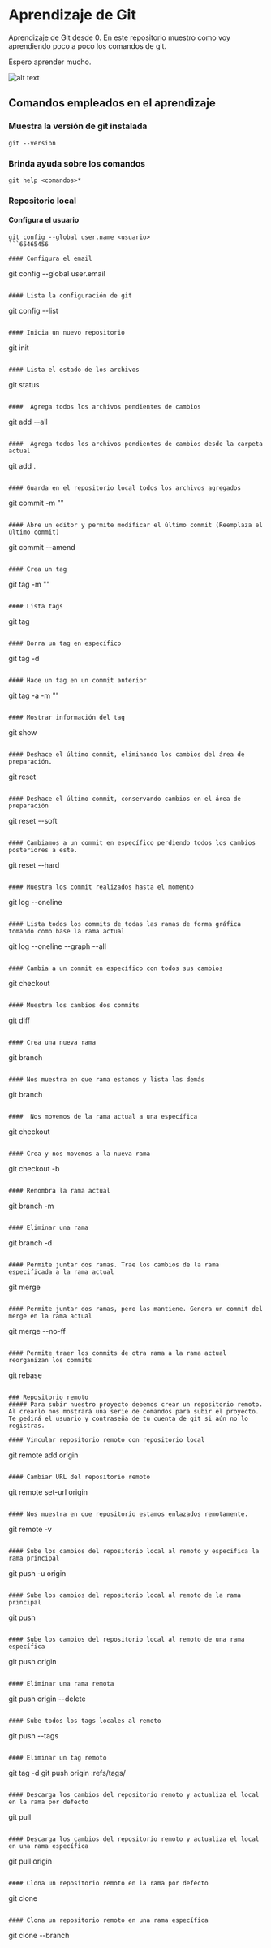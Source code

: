 # Aprendizaje de Git
Aprendizaje de Git desde 0.
En este repositorio muestro como voy aprendiendo poco a poco los comandos de git.

Espero aprender mucho.

![alt text](https://miro.medium.com/max/352/1*qR6xp69TZSS9Dv_ZBxTw1w.jpeg)

## Comandos empleados en el aprendizaje

### Muestra la versión de git instalada
```
git --version
```

### Brinda ayuda sobre los comandos
```
git help <comandos>*
```

### Repositorio local

#### Configura el usuario
```
git config --global user.name <usuario>
```65465456

#### Configura el email
```
git config --global user.email <correo>
```

#### Lista la configuración de git
```
git config --list
```

#### Inicia un nuevo repositorio
```
git init
```

#### Lista el estado de los archivos
```
git status
```

####  Agrega todos los archivos pendientes de cambios
```
git add --all
```

####  Agrega todos los archivos pendientes de cambios desde la carpeta actual
```
git add .
```

#### Guarda en el repositorio local todos los archivos agregados
```
git commit -m "<mensaje>"
```

#### Abre un editor y permite modificar el último commit (Reemplaza el último commit)
```
git commit --amend
```

#### Crea un tag
```
git tag <tag> -m "<mensaje>"
```

#### Lista tags
```
git tag
```

#### Borra un tag en específico
```
git tag -d <tag>
```

#### Hace un tag en un commit anterior
```
git tag -a <tag> <commit> -m "<mensaje>"
```

#### Mostrar información del tag
```
git show <tag>
```

#### Deshace el último commit, eliminando los cambios del área de preparación.
```
git reset
```

#### Deshace el último commit, conservando cambios en el área de preparación
```
git reset --soft
```

#### Cambiamos a un commit en específico perdiendo todos los cambios posteriores a este.
```
git reset --hard <commit>
```

#### Muestra los commit realizados hasta el momento
```
git log --oneline
```

#### Lista todos los commits de todas las ramas de forma gráfica tomando como base la rama actual
```
git log --oneline --graph --all
```

#### Cambia a un commit en específico con todos sus cambios
```
git checkout <commit>
```

#### Muestra los cambios dos commits
```
git diff <commit> <commit>
```

#### Crea una nueva rama
```
git branch <rama>
```

#### Nos muestra en que rama estamos y lista las demás
```
git branch
```

####  Nos movemos de la rama actual a una específica
```
git checkout <rama>
```

#### Crea y nos movemos a la nueva rama
```
git checkout -b <rama>
```

#### Renombra la rama actual
```
git branch -m <rama>
```

#### Eliminar una rama
```
git branch -d <rama>
```

#### Permite juntar dos ramas. Trae los cambios de la rama especificada a la rama actual
```
git merge <rama>
```

#### Permite juntar dos ramas, pero las mantiene. Genera un commit del merge en la rama actual
```
git merge --no-ff <rama>
```

#### Permite traer los commits de otra rama a la rama actual reorganizan los commits
```
git rebase <rama>
```

### Repositorio remoto
##### Para subir nuestro proyecto debemos crear un repositorio remoto. Al crearlo nos mostrará una serie de comandos para subir el proyecto. Te pedirá el usuario y contraseña de tu cuenta de git si aún no lo registras.

#### Vincular repositorio remoto con repositorio local
```
git remote add origin <url>
```

#### Cambiar URL del repositorio remoto
```
git remote set-url origin <url>
```

#### Nos muestra en que repositorio estamos enlazados remotamente.
```
git remote -v
```

#### Sube los cambios del repositorio local al remoto y especifica la rama principal
```
git push -u origin <rama>
```

#### Sube los cambios del repositorio local al remoto de la rama principal
```
git push
```

#### Sube los cambios del repositorio local al remoto de una rama específica
```
git push origin <rama>
```

#### Eliminar una rama remota
```
git push origin --delete <rama>
```

#### Sube todos los tags locales al remoto
```
git push --tags
```

#### Eliminar un tag remoto
```
git tag -d <tag>
git push origin :refs/tags/<tag>
```

#### Descarga los cambios del repositorio remoto y actualiza el local en la rama por defecto
```
git pull
```

#### Descarga los cambios del repositorio remoto y actualiza el local en una rama específica
```
git pull origin <rama>
```

#### Clona un repositorio remoto en la rama por defecto
```
git clone <url>
```

#### Clona un repositorio remoto en una rama específica
```
git clone --branch <rama> <url>
```
